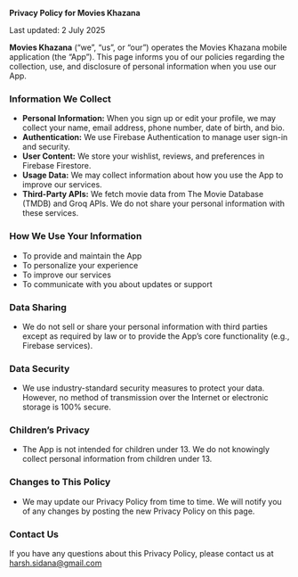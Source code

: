 
**Privacy Policy for Movies Khazana**

Last updated: 2 July 2025

**Movies Khazana** (“we”, “us”, or “our”) operates the Movies Khazana mobile application (the “App”). This page informs you of our policies regarding the collection, use, and disclosure of personal information when you use our App.

### Information We Collect

- **Personal Information:** When you sign up or edit your profile, we may collect your name, email address, phone number, date of birth, and bio.
- **Authentication:** We use Firebase Authentication to manage user sign-in and security.
- **User Content:** We store your wishlist, reviews, and preferences in Firebase Firestore.
- **Usage Data:** We may collect information about how you use the App to improve our services.
- **Third-Party APIs:** We fetch movie data from The Movie Database (TMDB) and Groq APIs. We do not share your personal information with these services.

### How We Use Your Information

- To provide and maintain the App
- To personalize your experience
- To improve our services
- To communicate with you about updates or support

### Data Sharing

- We do not sell or share your personal information with third parties except as required by law or to provide the App’s core functionality (e.g., Firebase services).

### Data Security

- We use industry-standard security measures to protect your data. However, no method of transmission over the Internet or electronic storage is 100% secure.

### Children’s Privacy

- The App is not intended for children under 13. We do not knowingly collect personal information from children under 13.

### Changes to This Policy

- We may update our Privacy Policy from time to time. We will notify you of any changes by posting the new Privacy Policy on this page.

### Contact Us

If you have any questions about this Privacy Policy, please contact us at harsh.sidana@gmail.com
